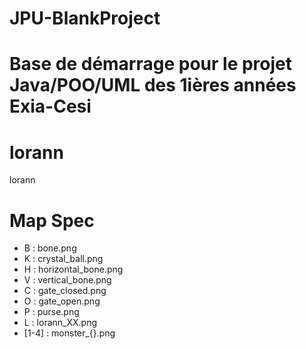 # JPU-BlankProject
Base de démarrage pour le projet Java/POO/UML des 1ières années Exia-Cesi
=======
# lorann
lorann

# Map Spec

- B : bone.png
- K : crystal_ball.png
- H : horizontal_bone.png
- V : vertical_bone.png
- C : gate_closed.png
- O : gate_open.png
- P : purse.png
- L : lorann_XX.png
- [1-4] : monster_{}.png

